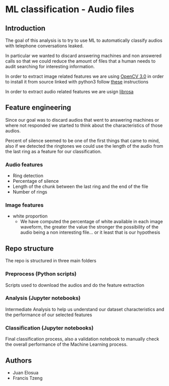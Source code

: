 ML classification - Audio files
===============================

## Introduction

The goal of this analysis is to try to use ML to automatically classify audios with telephone conversations leaked.

In particular we wanted to discard answering machines and non answered calls so that we could reduce the amount of files that a human needs to audit searching for interesting information.

In order to extract image related features we are using [OpenCV 3.0][cv] in order to
install it from source linked with python3 follow [these][cvpy] instructions

In order to extract audio related features we are usign [librosa][librosa]

## Feature engineering 

Since our goal was to discard audios that went to answering machines or where not responded we started to think about the characteristics of those audios.

Percent of silence seemed to be one of the first things that came to mind, also if we detected the ringtones we could use the length of the audio from the last ring as a feature for our classification.

### Audio features 
- Ring detection
- Percentage of silence
- Length of the chunk between the last ring and the end of the file
- Number of rings

### Image features
* white proportion
    * We have computed the percentage of white available in each image waveform, the greater the value the stronger the possibility of the audio being a non interesting file... or it least that is our hypothesis

[cv]: http://opencv.org/
[cvpy]: http://www.pyimagesearch.com/2015/06/29/install-opencv-3-0-and-python-3-4-on-osx/
[librosa]: https://github.com/bmcfee/librosa

## Repo structure

The repo is structured in three main folders

### Preprocess (Python scripts)

Scripts used to download the audios and do the feature extraction

### Analysis (Jupyter notebooks)

Intermediate Analysis to help us understand our dataset characteristics and the performance of our selected features

### Classification (Jupyter notebooks)

Final classification process, also a validation notebook to manually check the overall performance of the Machine Learning process.

## Authors
* Juan Elosua
* Francis Tzeng